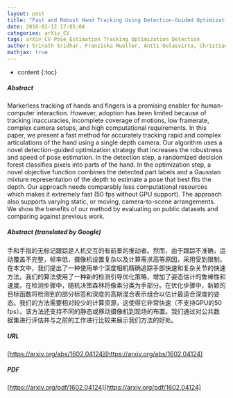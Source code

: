 ```yaml
---
layout: post
title: "Fast and Robust Hand Tracking Using Detection-Guided Optimization"
date: 2016-02-12 17:05:04
categories: arXiv_CV
tags: arXiv_CV Pose_Estimation Tracking Optimization Detection
author: Srinath Sridhar, Franziska Mueller, Antti Oulasvirta, Christian Theobalt
mathjax: true
---
```


* content
{:toc}

##### Abstract
Markerless tracking of hands and fingers is a promising enabler for human-computer interaction. However, adoption has been limited because of tracking inaccuracies, incomplete coverage of motions, low framerate, complex camera setups, and high computational requirements. In this paper, we present a fast method for accurately tracking rapid and complex articulations of the hand using a single depth camera. Our algorithm uses a novel detection-guided optimization strategy that increases the robustness and speed of pose estimation. In the detection step, a randomized decision forest classifies pixels into parts of the hand. In the optimization step, a novel objective function combines the detected part labels and a Gaussian mixture representation of the depth to estimate a pose that best fits the depth. Our approach needs comparably less computational resources which makes it extremely fast (50 fps without GPU support). The approach also supports varying static, or moving, camera-to-scene arrangements. We show the benefits of our method by evaluating on public datasets and comparing against previous work.

##### Abstract (translated by Google)
手和手指的无标记跟踪是人机交互的有前景的推动者。然而，由于跟踪不准确，运动覆盖不完整，帧率低，摄像机设置复杂以及计算需求高等原因，采用受到限制。在本文中，我们提出了一种使用单个深度相机精确追踪手部快速和复杂关节的快速方法。我们的算法使用了一种新的检测引导优化策略，增加了姿态估计的鲁棒性和速度。在检测步骤中，随机决策森林将像素分类为手部分。在优化步骤中，新颖的目标函数将检测到的部分标签和深度的高斯混合表示组合以估计最适合深度的姿态。我们的方法需要相对较少的计算资源，这使得它非常快速（不支持GPU的50 fps）。该方法还支持不同的静态或移动摄像机到现场的布置。我们通过对公共数据集进行评估并与之前的工作进行比较来展示我们方法的好处。

##### URL
[https://arxiv.org/abs/1602.04124](https://arxiv.org/abs/1602.04124)

##### PDF
[https://arxiv.org/pdf/1602.04124](https://arxiv.org/pdf/1602.04124)

